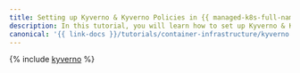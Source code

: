 ```yaml
---
title: Setting up Kyverno & Kyverno Policies in {{ managed-k8s-full-name }}
description: In this tutorial, you will learn how to set up Kyverno & Kyverno Policies in {{ managed-k8s-name }}.
canonical: '{{ link-docs }}/tutorials/container-infrastructure/kyverno'
---
```


{% include [kyverno](../../_tutorials/k8s/kyverno.md) %}
